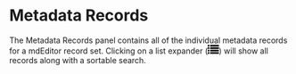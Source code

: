 # Metadata Records

The Metadata Records panel contains all of the individual metadata records for a mdEditor record set. Clicking on a list expander \(![](/assets/symbol_list_16.png)\) will show all records along with a sortable search.

